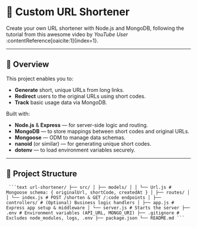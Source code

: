 # 🔗 Custom URL Shortener

Create your own URL shortener with Node.js and MongoDB, following the tutorial from this awesome video by *YouTube User* :contentReference[oaicite:1]{index=1}.

---


## 📝 Overview

This project enables you to:

- **Generate** short, unique URLs from long links.
- **Redirect** users to the original URLs using short codes.
- **Track** basic usage data via MongoDB.

Built with:
- **Node.js** & **Express** — for server-side logic and routing.
- **MongoDB** — to store mappings between short codes and original URLs.
- **Mongoose** — ODM to manage data schemas.
- **nanoid** (or similar) — for generating unique short codes.
- **dotenv** — to load environment variables securely.

---

## 📁 Project Structure
<pre lang="text"><code> ```text url-shortener/ ├── src/ │ ├── models/ │ │ └── Url.js # Mongoose schema: { originalUrl, shortCode, createdAt } │ ├── routes/ │ │ └── index.js # POST /shorten & GET /:code endpoints │ ├── controllers/ # (Optional) Business logic handlers │ ├── app.js # Express app setup & middleware │ └── server.js # Starts the server ├── .env # Environment variables (API_URL, MONGO_URI) ├── .gitignore # Excludes node_modules, logs, .env ├── package.json └── README.md ``` </code></pre>

